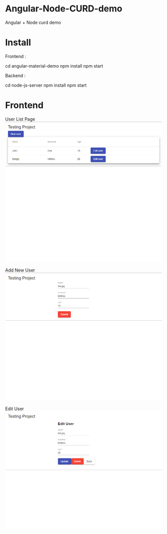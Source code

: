 # Angular-Node-CURD-demo
 Angular + Node curd demo


 # Install
 
 Frontend : 

 cd angular-material-demo
 npm install
 npm start

 Backend :

 cd node-js-server
 npm install
 npm start


 # Frontend

 User List Page
 <img src="list.png"/>

 Add New User
 <img src="add.png"/>

 Edit User
 <img src="edit.png"/>
